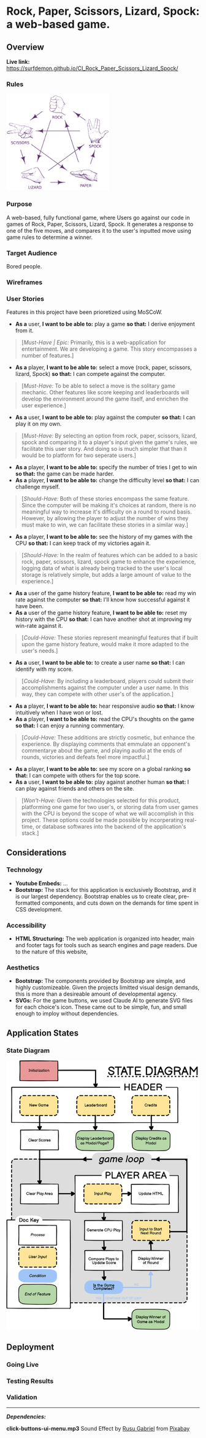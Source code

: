 #  Rock, Paper, Scissors, Lizard, Spock: a web-based game.
## Overview
**Live link:** https://surfdemon.github.io/CI_Rock_Paper_Scissors_Lizard_Spock/
 
### Rules
<img src="assets/images/rules.png" alt="rules" height="250px">

### Purpose
A web-based, fully functional game, where Users go against our code in games of Rock, Paper, Scissors, Lizard, Spock. It generates a response to one of the five moves, and compares it to the user's inputted move using game rules to determine a winner.

### Target Audience
Bored people.

### Wireframes


### User Stories
Features in this project have been prioretized using MoSCoW.
- **As a** user, **I want to be able to:** play a game **so that:** I derive enjoyment from it.
>[*Must-Have | Epic:* Primarily, this is a web-application for entertainment. We are developing a game. This story encompasses a number of features.]

- **As a** player, **I want to be able to:** select a move (rock, paper, scissors, lizard, Spock) **so that:** I can compete against the computer.
>[*Must-Have:* To be able to select a move is the solitary game mechanic. Other features like score keeping and leaderboards will develop the environment around the game itself, and enrichen the user experience.]

- **As a** user, **I want to be able to:** play against the computer **so that:** I can play it on my own.
>[*Must-Have:* By selecting an option from rock, paper, scissors, lizard, spock and comparing it to a player's input given the game's rules, we facilitate this user story. And doing so is much simpler that than it would be to platform for two seperate users.]

- **As a** player, **I want to be able to:** specify the number of tries I get to win **so that:** the game can be made harder.
- **As a** player, **I want to be able to:** change the difficulty level **so that:** I can challenge myself.
>[*Should-Have:* Both of these stories encompass the same feature. Since the computer will be making it's choices at random, there is no meaningful way to increase it's difficulty on a round to round basis. However, by allowing the player to adjust the number of wins they must make to win, we can facilitate these stories in a similar way.]

- **As a** player, **I want to be able to:** see the history of my games with the CPU **so that:** I can keep track of my victories again it.
>[*Should-Have:* In the realm of features which can be added to a basic rock, paper, scissors, lizard, spock game to enhance the experience, logging data of what is already being tracked to the user's local storage is relatively simple, but adds a large amount of value to the experience.]

- **As a** user of the game history feature, **I want to be able to:** read my win rate against the computer **so that:** I'll know how successful against it have been.
- **As a** user of the game history feature, **I want to be able to:** reset my history with the CPU **so that:** I can have another shot at improving my win-rate against it.
>[*Could-Have:* These stories represent meaningful features that if built upon the game history feature, would make it more adapted to the user's needs.]

- **As a** user, **I want to be able to:** to create a user name **so that:** I can identify with my score.
>[*Could-Have:* By including a leaderboard, players could submit their accomplishments against the computer under a user name. In this way, they can compete with other user's of the application.]

- **As a** player, **I want to be able to:** hear responsive audio **so that:** I know intuitively when I have won or lost.
- **As a** player, **I want to be able to:** read the CPU's thoughts on the game **so that:** I can enjoy a running commentary.
>[*Could-Have:* These additions are strictly cosmetic, but enhance the experience. By displaying comments that emmulate an opponent's commentarye about the game, and playing audio at the ends of rounds, victories and defeats feel more impactful.]

- **As a** player, **I want to be able to:** see my score on a global ranking **so that:** I can compete with others for the top score.
- **As a** user, **I want to be able to:** play against another human **so that:** I can play against friends and others on the site.
>[*Won't-Have:* Given the technologies selected for this product, platforming one game for two user's, or storing data from user games with the CPU is beyond the scope of what we will accomplish in this project. These options could be made possible by incorperating real-time, or database softwares into the backend of the application's stack.]

## Considerations
### Technology
- **Youtube Embeds:** ...
- **Bootstrap:** The stack for this application is exclusively Bootstrap, and it is our largest dependency. Bootstrap enables us to create clear, pre-formatted components, and cuts down on the demands for time spent in CSS development.
### Accessibility
- **HTML Structuring:** The web application is organized into header, main and footer tags for tools such as search engines and page readers. Due to the nature of this website, 
### Aesthetics
- **Bootstrap:** The components provided by Bootstrap are simple, and highly customizeable. Given the projects limitted visual design demands, this is more than a desireable amount of developmental agency.
- **SVGs:** For the game buttons, we used Claude AI to generate SVG files for each choice's icon. These came out to be simple, fun, and small enough to imploy without dependencies.



## Application States
### State Diagram
![state-diagram](assets/images/RPSLS-State-Diagram.png)

## Deployment
### Going Live

### Testing Results

### Validation

---
***Dependencies:***

**click-buttons-ui-menu.mp3** Sound Effect by <a href="https://pixabay.com/users/skyscraper_seven-43500092/?utm_source=link-attribution&utm_medium=referral&utm_campaign=music&utm_content=203601">Rusu Gabriel</a> from <a href="https://pixabay.com//?utm_source=link-attribution&utm_medium=referral&utm_campaign=music&utm_content=203601">Pixabay</a>
